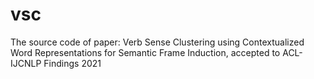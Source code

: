 # vsc
The source code of paper: Verb Sense Clustering using Contextualized Word Representations for Semantic Frame Induction, accepted to ACL-IJCNLP Findings 2021
